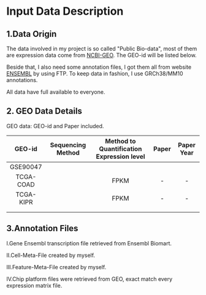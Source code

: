 # Input Data Description

## 1.Data Origin

The data involved in my project is so called "Public Bio-data", most of them are expression data come from [NCBI-GEO](<https://www.ncbi.nlm.nih.gov/geo/>). The GEO-id will be listed below.

Beside that, I also need some annotation files, I got them all from website [ENSEMBL](<http://www.ensembl.org/index.html>) by using FTP. To keep data in fashion, I use GRCh38/MM10 annotations.

All data have full available to everyone.

## 2. GEO Data Details

GEO data: GEO-id and Paper included.

|  GEO-id   |                      Sequencing Method                       | Method to Quantification Expression level | Paper | Paper Year |
| :-------: | :----------------------------------------------------------: | :---------------------------------------: | :--: | :---: |
| GSE90047 |  |  |  |  |
| TCGA-COAD |                                                              | FPKM | - | - |
| TCGA-KIPR | | FPKM | - | - |
|  | | | | |
|  | | | | |

## 3.Annotation Files

I.Gene Ensembl transcription file retrieved from Ensembl Biomart.

II.Cell-Meta-File created by myself.

III.Feature-Meta-File created by myself.

IV.Chip platform files were retrieved from GEO, exact match every expression matrix file.

